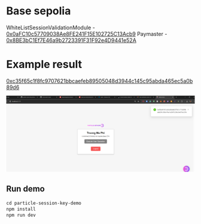 # Base sepolia

WhiteListSessionValidationModule - [0x0aFC10c57709038Ae8FE241F15E102725C13Acb9](https://sepolia.basescan.org/address/0x0afc10c57709038ae8fe241f15e102725c13acb9#code)
Paymaster - [0x8BE3bC1Ef7E46a9b2723391F31F92e4D9441e52A](https://sepolia.basescan.org/address/0x8BE3bC1Ef7E46a9b2723391F31F92e4D9441e52A)

# Example result
[0xc35f65c1f8fc9707621bbcaefeb89505048d3944c145c95abda465ec5a0b89d6](https://sepolia.basescan.org/tx/0xc35f65c1f8fc9707621bbcaefeb89505048d3944c145c95abda465ec5a0b89d6)

![alt text](/image.png)

## Run demo

```
cd particle-session-key-demo
npm install
npm run dev
```